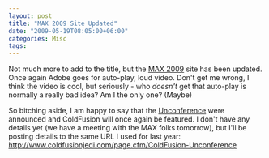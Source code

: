 ```yaml
---
layout: post
title: "MAX 2009 Site Updated"
date: "2009-05-19T08:05:00+06:00"
categories: Misc 
tags: 
---
```


Not much more to add to the title, but the <a href="https://max.adobe.com/">MAX 2009</a> site has been updated. Once again Adobe goes for auto-play, loud video. Don't get me wrong, I think the video is cool, but seriously - who <i>doesn't</i> get that auto-play is normally a really bad idea? Am I the only one? (Maybe)

So bitching aside, I am happy to say that the <a href="https://max.adobe.com/#sessions_discussions">Unconference</a> were announced and ColdFusion will once again be featured. I don't have any details yet (we have a meeting with the MAX folks tomorrow), but I'll be posting details to the same URL I used for last year: <a href="http://www.raymondcamden.com/page.cfm/ColdFusion-Unconference">http://www.coldfusionjedi.com/page.cfm/ColdFusion-Unconference</a>